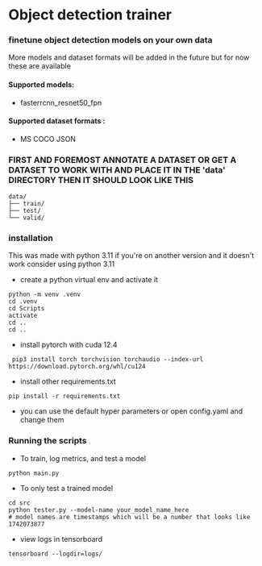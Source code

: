 # Object detection trainer

### finetune object detection models on your own data

More models and dataset formats will be added in the future but for now these are available

#### Supported models:

- fasterrcnn_resnet50_fpn

#### Supported dataset formats :

- MS COCO JSON

### FIRST AND FOREMOST ANNOTATE A DATASET OR GET A DATASET TO WORK WITH AND PLACE IT IN THE 'data' DIRECTORY THEN IT SHOULD LOOK LIKE THIS

```
data/
├── train/
├── test/
└── valid/
```

### installation

This was made with python 3.11 if you're on another version and it doesn't work consider using python 3.11

- create a python virtual env and activate it

```
python -m venv .venv
cd .venv
cd Scripts
activate
cd ..
cd ..
```

- install pytorch with cuda 12.4

```
 pip3 install torch torchvision torchaudio --index-url https://download.pytorch.org/whl/cu124
```

- install other requirements.txt

```
pip install -r requirements.txt
```

- you can use the default hyper parameters or open config.yaml and change them

### Running the scripts

- To train, log metrics, and test a model

```
python main.py
```

- To only test a trained model

```
cd src
python tester.py --model-name your_model_name_here
# model names are timestamps which will be a number that looks like 1742073877
```

- view logs in tensorboard

```
tensorboard --logdir=logs/
```
